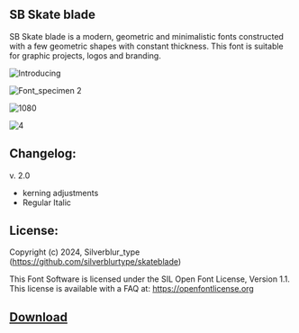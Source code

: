 ## SB Skate blade

SB Skate blade is a modern, geometric and minimalistic fonts constructed with a few geometric shapes with constant thickness. This font is suitable for graphic projects, logos and branding.

![Introducing](https://github.com/silverblurtype/sb-skateblade/assets/163983174/7a5f50b4-9a57-47c7-a1c5-cbffb33785af)

![Font_specimen 2](https://github.com/silverblurtype/sb-skateblade/assets/163983174/fbda2617-bbdd-4b9f-8252-d13a70762ee7)

![1080](https://github.com/silverblurtype/sb-skateblade/assets/163983174/99892fbc-43f6-4146-b866-3d0329091dff)

![4](https://github.com/silverblurtype/sb-skateblade/assets/163983174/8c2afb63-b7bf-4815-ac1d-8e29ddfdc455)


## Changelog:
v. 2.0
- kerning adjustments
- Regular Italic


## License:
Copyright (c) 2024, Silverblur_type (https://github.com/silverblurtype/skateblade)


This Font Software is licensed under the SIL Open Font License, Version 1.1. This license is available with a FAQ at:
https://openfontlicense.org




## [Download](https://github.com/silverblurtype/sb-skateblade/releases/tag/Font)

